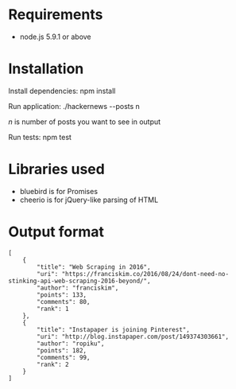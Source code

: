 Requirements
=============

- node.js 5.9.1 or above

Installation
=============

Install dependencies:
	npm install

Run application:
	./hackernews --posts n

*n* is number of posts you want to see in output

Run tests:
	npm test

Libraries used
=============
- bluebird is for Promises
- cheerio is for jQuery-like parsing of HTML


Output format
=============
	[
        {
            "title": "Web Scraping in 2016",
            "uri": "https://franciskim.co/2016/08/24/dont-need-no-stinking-api-web-scraping-2016-beyond/",
            "author": "franciskim",
            "points": 133,
            "comments": 80,
            "rank": 1
        },
        {
            "title": "Instapaper is joining Pinterest",
            "uri": "http://blog.instapaper.com/post/149374303661",
            "author": "ropiku",
            "points": 182,
            "comments": 99,
            "rank": 2
        }
    ]